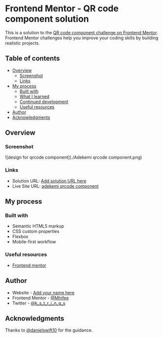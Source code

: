 # Frontend Mentor - QR code component solution

This is a solution to the [QR code component challenge on Frontend Mentor](https://www.frontendmentor.io/challenges/qr-code-component-iux_sIO_H). Frontend Mentor challenges help you improve your coding skills by building realistic projects. 

## Table of contents

- [Overview](#overview)
  - [Screenshot](#screenshot)
  - [Links](#links)
- [My process](#my-process)
  - [Built with](#built-with)
  - [What I learned](#what-i-learned)
  - [Continued development](#continued-development)
  - [Useful resources](#useful-resources)
- [Author](#author)
- [Acknowledgments](#acknowledgments)

## Overview

### Screenshot

![design for qrcode component](./Adekemi qrcode component.png)


### Links

- Solution URL: [Add solution URL here](https://your-solution-url.com)
- Live Site URL: [adekemi qrcode component](https://adekemi-qrcode-component.netlify.app)

## My process

### Built with

- Semantic HTML5 markup
- CSS custom properties
- Flexbox
- Mobile-first workflow

### Useful resources

- [Frontend mentor](https://www.frontendmentor.io/) 

## Author

- Website - [Add your name here](https://www.your-site.com)
- Frontend Mentor - [@Mhifee](https://www.frontendmentor.io/profile/Mhifee)
- Twitter - [@k_s_t_r_i_n_g_s](https://www.twitter.com/k_s_t_r_i_n_g_s)


## Acknowledgments

Thanks to [@danielswift10](https://www.frontendmentor.io/profile/danielswift10) for the guidance.

